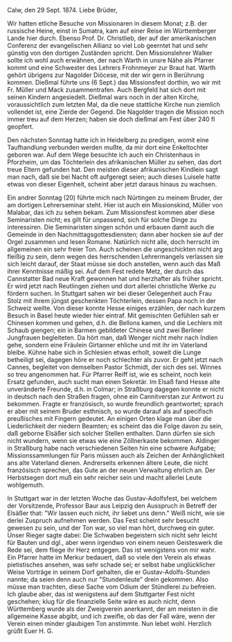  Calw, den 29 Sept. 1874.
Liebe Brüder,

Wir hatten etliche Besuche von Missionaren in diesem Monat; z.B. der russische Heine, einst in Sumatra, kam auf einer Reise im Württemberger Lande hier durch. Ebenso Prof. Dr. Christlieb, der auf der amerikanischen Conferenz der evangelischen Allianz so viel Lob geerntet hat und sehr günstig von den dortigen Zuständen spricht. Den Missionslehrer Walker sollte ich wohl auch erwähnen, der nach Warth in unsre Nähe als Pfarrer kommt und eine Schwester des Lehrers Frohnmeyer zur Braut hat. Warth gehört übrigens zur Nagolder Diöcese, mit der wir gern in Berührung kommen. Dießmal führte uns (6 Sept.) das Missionsfest dorthin, wo wir mit Fr. Müller und Mack zusammentrafen. Auch Bergfeld hat sich dort mit seinen Kindern angesiedelt. Dießmal wars noch in der alten Kirche, voraussichtlich zum letzten Mal, da die neue stattliche Kirche nun ziemlich vollendet ist, eine Zierde der Gegend. Die Nagolder tragen die Mission noch immer treu auf dem Herzen; haben sie doch dießmal am Fest über 240 fl geopfert.

Den nächsten Sonntag hatte ich in Heidelberg zu predigen, womit eine Taufhandlung verbunden werden mußte, da mir dort eine Enkeltochter geboren war. Auf dem Wege besuchte ich auch ein Christenhaus <Bachmann> in Pforzheim, um das Töchterlein des afrikanischen Müller zu sehen, das dort treue Eltern gefunden hat. Den meisten dieser afrikanischen Kindlein sagt man nach, daß sie bei Nacht oft aufgeregt seien; auch dieses Luisele hatte etwas von dieser Eigenheit, scheint aber jetzt daraus hinaus zu wachsen.

Ein andrer Sonntag (20) führte mich nach Nürtingen zu meinem Bruder, der am dortigen Lehrerseminar steht. Hier ist auch ein Missionskind, Müller von Malabar, das ich zu sehen bekam. Zum Missionsfest kommen aber diese Seminaristen nicht; es gilt für unpassend, sich für solche Dinge zu interessiren. Die Seminaristen singen schön und erbauen damit auch die Gemeinde in den Nachmittagsgottesdiensten; dann aber hocken sie auf der Orgel zusammen und lesen Romane. Natürlich nicht alle, doch herrscht im allgemeinen ein sehr freier Ton. Auch scheinen die ungeschickten nicht arg fleißig zu sein, denn wegen des herrschenden Lehrermangels verlassen sie sich leicht darauf, der Staat müsse sie doch anstellen, wenn auch das Maß ihrer Kenntnisse mäßig sei. Auf dem Fest redete Metz, der durch das Cannstatter Bad neue Kraft gewonnen hat und herzhafter als früher spricht. Er wird jetzt nach Reutlingen ziehen und dort allerlei christliche Werke zu fördern suchen. In Stuttgart sahen wir bei dieser Gelegenheit auch Frau Stolz mit ihrem jüngst geschenkten Töchterlein, dessen Papa noch in der Schweiz weilte. Von dieser konnte Hesse einiges erzählen, der nach kurzem Besuch in Basel heute wieder hier eintraf. Mit gemischten Gefühlen sah er Chinesen kommen und gehen, d.h. die Bellons kamen, und die Lechlers mit Schaub giengen; ein in Barmen gebildeter Chinese und zwei Berliner Jungfrauen begleiteten. Da hört man, daß Wenger nicht mehr nach Indien gehe, sondern eine Fräulein Girtanner ehliche und mit ihr im Vaterland bleibe. Kühne habe sich in Schlesien etwas erholt, soweit die Lunge betheiligt sei, dagegen höre er noch schlechter als zuvor. Er geht jetzt nach Cannes, begleitet von demselben Pastor Schmidt, der sich des sel. Winnes so treu angenommen hat. Für Pfarrer Reiff ist, wie es scheint, noch kein Ersatz gefunden, auch sucht man einen Sekretär. Im Elsaß fand Hesse alte unveränderte Freunde, d.h. in Colmar; in Straßburg dagegen konnte er nicht in deutsch nach den Straßen fragen, ohne ein Cannitverstan zur Antwort zu bekommen. Fragte er französisch, so wurde freundlich geantwortet; sprach er aber mit seinem Bruder esthnisch, so wurde darauf als auf specifisch preußisches mit Fingern gedeutet. An einigen Orten klage man über die Liederlichkeit der niedern Beamten; es scheint das die Folge davon zu sein, daß geborne Elsäßer sich solcher Stellen enthalten. Dann dürfen sie sich nicht wundern, wenn sie etwas wie eine Zöllnerkaste bekommen. Aldinger in Straßburg habe nach verschiedenen Seiten hin eine schwere Aufgabe; Missionssammlungen für Paris müssen auch als Zeichen der Anhänglichkeit ans alte Vaterland dienen. Andrerseits erkennen ältere Leute, die nicht französisch sprechen, das Gute an der neuen Verwaltung ehrlich an. Der Herbstsegen dort muß ein sehr reicher sein und macht allerlei Leute wohlgemuth.

In Stuttgart war in der letzten Woche das Gustav-Adolfsfest, bei welchem der Vorsitzende, Professor Baur aus Leipzig den Ausspruch in Betreff der Elsäßer that: "Wir lassen euch nicht, ihr liebet uns denn." Weiß nicht, wie sie derlei Zuspruch aufnehmen werden. Das Fest scheint sehr besucht gewesen zu sein, und der Ton war, so viel man hört, durchweg ein guter. Unser Rieger sagte dabei: Die Schwaben begeistern sich nicht sehr leicht für Bauten und dgl., aber wenn irgendwo von einem neuen Geisteswerk die Rede sei, dem fliege ihr Herz entgegen. Das ist wenigstens von mir wahr. Ein Pfarrer hatte im Merkur bedauert, daß so viele den Verein als etwas pietistisches ansehen, was sehr schade sei; er selbst habe unglücklicher Weise Vorträge in seinem Dorf gehalten, die er Gustav-Adolfs-Stunden nannte; da seien denn auch nur "Stundenleute" drein gekommen. Also müsse man trachten, diese Sache vom Odium der Stündlerei zu befreien. Ich glaube aber, das ist wenigstens auf dem Stuttgarter Fest nicht geschehen; klug für die finanzielle Seite wäre es auch nicht, denn Württemberg wurde als der Zweigverein anerkannt, der am meisten in die allgemeine Kasse abgibt, und ich zweifle, ob das der Fall wäre, wenn der Verein einen minder glaubigen Ton anstimmte. Nun lebet wohl. Herzlich grüßt Euer
 H. G.
